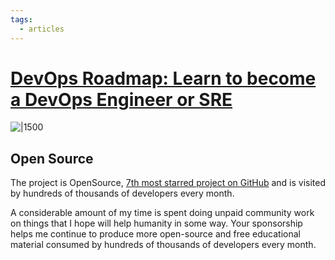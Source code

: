 ```yaml
---
tags:
  - articles
---
```


# [DevOps Roadmap: Learn to become a DevOps Engineer or SRE](https://roadmap.sh/devops)

![|1500](https://res.cloudinary.com/zubayr/image/upload/v1647070500/wiki/yd7c7jrp1bsmlawx1oxs.png)


## Open Source

The project is OpenSource, [7th most starred project on GitHub](https://github.com/search?o=desc&q=stars%3A%3E100000&s=stars&type=Repositories) and is visited by hundreds of thousands of developers every month.

A considerable amount of my time is spent doing unpaid community work on things that I hope will help humanity in some way. Your sponsorship helps me continue to produce more open-source and free educational material consumed by hundreds of thousands of developers every month.